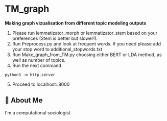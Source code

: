 # TM_graph

**Making graph vizualisation from different topic modeling outputs** <br>

1) Please run lemmatizator_morph or lemmatizator_stem based on your preferences (Stem is better but slower!). <br>
2) Run Preprocess.py and look at frequent words. If you need please add your stop word to additional_stopwords.txt <br>
3) Run Make_graph_from_TM.py choosing either BERT or LDA method, as well as number of topics. <br>
4) Run the next command
```
python3 -m http.server
```
5) Proceed to localhost::8000

## 🚀 About Me
I'm a computational sociologist

